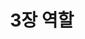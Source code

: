 ---
layout: tag-blog
title: 3장 역할
slug: position
category: position
menu: false
order: 3
comment: true
#header-img: "/img/vue-logo.png"
---